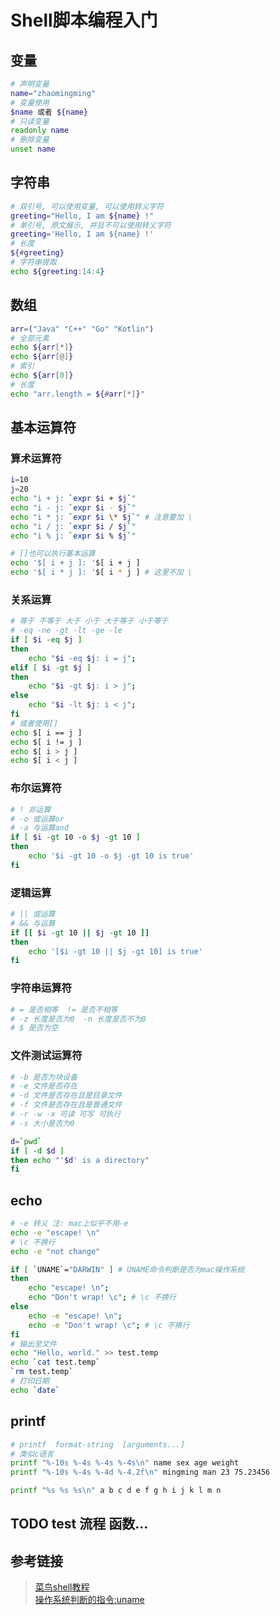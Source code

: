 # Shell脚本编程入门

## 变量
```bash
# 声明变量
name="zhaomingming"
# 变量使用
$name 或者 ${name}
# 只读变量
readonly name
# 删除变量
unset name
```

## 字符串
```bash
# 双引号, 可以使用变量, 可以使用转义字符
greeting="Hello, I am ${name} !"
# 单引号, 原文展示, 并且不可以使用转义字符
greeting='Hello, I am ${name} !'
# 长度
${#greeting}
# 字符串提取
echo ${greeting:14:4}
```

## 数组
```bash
arr=("Java" "C++" "Go" "Kotlin")
# 全部元素
echo ${arr[*]}
echo ${arr[@]}
# 索引
echo ${arr[0]}
# 长度
echo "arr.length = ${#arr[*]}"
```

## 基本运算符
### 算术运算符
```bash
i=10
j=20
echo "i + j: `expr $i + $j`"
echo "i - j: `expr $i - $j`"
echo "i * j: `expr $i \* $j`" # 注意要加 \
echo "i / j: `expr $i / $j`"
echo "i % j: `expr $i % $j`"

# []也可以执行基本运算
echo '$[ i + j ]: '$[ i + j ]
echo '$[ i * j ]: '$[ i * j ] # 这里不加 \
```
### 关系运算
```bash
# 等于 不等于 大于 小于 大于等于 小于等于
# -eq -ne -gt -lt -ge -le
if [ $i -eq $j ]
then
    echo "$i -eq $j: i = j";
elif [ $i -gt $j ]
then
    echo "$i -gt $j: i > j";
else
    echo "$i -lt $j: i < j";
fi
# 或者使用[]
echo $[ i == j ]
echo $[ i != j ]
echo $[ i > j ]
echo $[ i < j ]
```
### 布尔运算符
```bash
# ! 非运算
# -o 或运算or
# -a 与运算and
if [ $i -gt 10 -o $j -gt 10 ]
then
    echo '$i -gt 10 -o $j -gt 10 is true'
fi
```
### 逻辑运算
```bash
# || 或运算
# && 与运算
if [[ $i -gt 10 || $j -gt 10 ]]
then
    echo '[$i -gt 10 || $j -gt 10] is true'
fi
```
### 字符串运算符
```bash
# = 是否相等  != 是否不相等
# -z 长度是否为0  -n 长度是否不为0
# $ 是否为空
```
### 文件测试运算符
```bash
# -b 是否为块设备
# -e 文件是否存在
# -d 文件是否存在且是目录文件
# -f 文件是否存在且是普通文件
# -r -w -x 可读 可写 可执行
# -s 大小是否为0

d=`pwd`
if [ -d $d ]
then echo "'$d' is a directory"
fi
```

## echo
```bash
# -e 转义 注: mac上似乎不用-e
echo -e "escape! \n"
# \c 不换行
echo -e "not change"

if [ `UNAME`="DARWIN" ] # UNAME命令判断是否为mac操作系统
then 
    echo "escape! \n";
    echo "Don't wrap! \c"; # \c 不换行
else
    echo -e "escape! \n";
    echo -e "Don't wrap! \c"; # \c 不换行
fi
# 输出至文件
echo "Hello, world." >> test.temp
echo `cat test.temp`
`rm test.temp`
# 打印日期
echo `date`
```

## printf
```bash
# printf  format-string  [arguments...]
# 类似c语言
printf "%-10s %-4s %-4s %-4s\n" name sex age weight
printf "%-10s %-4s %-4d %-4.2f\n" mingming man 23 75.23456

printf "%s %s %s\n" a b c d e f g h i j k l m n
```

## TODO test 流程 函数...


## 参考链接
> [菜鸟shell教程](https://www.runoob.com/linux/linux-shell-echo.html)  
> [操作系统判断的指令:uname](https://gohom.win/2015/06/12/uname-shell/)  